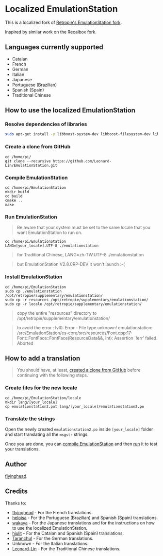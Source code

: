 # Localized EmulationStation

This is a localized fork of [Retropie's EmulationStation fork](https://github.com/RetroPie/EmulationStation).

Inspired by similar work on the Recalbox fork.

## Languages currently supported

* Catalan
* French
* German
* Italian
* Japanese
* Portuguese (Brazilian)
* Spanish (Spain)
* Traditional Chinese

## How to use the localized EmulationStation

### Resolve dependencies of libraries

```bash
sudo apt-get install -y libboost-system-dev libboost-filesystem-dev libboost-date-time-dev libboost-locale-dev libfreeimage-dev libfreetype6-dev libeigen3-dev libcurl4-openssl-dev libasound2-dev cmake libsdl2-dev
```

### Create a clone from GitHub

```
cd /home/pi/
git clone --recursive https://github.com/Leonard-Lin/EmulationStation.git
```

### Compile EmulationStation

```
cd /home/pi/EmulationStation
mkdir build
cd build
cmake ..
make
```

### Run EmulationStation

> Be aware that your system must be set to the same locale that you want EmulationStation to run on.


```
cd /home/pi/EmulationStation
LANG=[your_locale].UTF-8 ./emulationstation
```
> for Traditional Chinese, LANG=zh-TW.UTF-8 ./emulationstation

> but EmulationStation V2.8.0RP-DEV it won't launch :-(

### Install EmulationStation

```
cd /home/pi/EmulationStation
sudo cp ./emulationstation /opt/retropie/supplementary/emulationstation/
sudo cp -r resources /opt/retropie/supplementary/emulationstation/
sudo cp -r locale /opt/retropie/supplementary/emulationstation/
```

> copy the entire "resources" directory to /opt/retropie/supplementary/emulationstation/

> to avoid the error :
lvl0: Error - File type unknown! emulationstation: /src/EmulationStation/es-core/src/resources/Font.cpp:17: Font::FontFace::FontFace(ResourceData&&, int): Assertion `!err' failed. Aborted


## How to add a translation

> You should have, at least, [created a clone from GitHub](#create-a-clone-from-github) before continuing with the following steps.

### Create files for the new locale

```
cd /home/pi/EmulationStation/locale
mkdir lang/[your_locale]
cp emulationstation2.pot lang/[your_locale]/emulationstation2.po
```

### Translate the strings

Open the newly created `emulationstation2.po` inside `[your_locale]` folder and start translating all the `msgstr` strings.

Once you are done, you can [compile EmulationStation](#compile-emulationstation) and then [run](#run-emulationstation) it to test your translations.

## Author

[flyinghead](https://github.com/flyinghead).

## Credits

Thanks to:

* [flyinghead](https://github.com/flyinghead) - For the French translations.
* [heloisa](https://github.com/heloisatech) - For the Portuguese (Brazilian) and Spanish (Spain) translations.
* [wakaya](https://retropie.org.uk/forum/user/wakaya) - For the Japanese translations and for the instructions on how to use the localized EmulationStation.
* [hiulit](https://github.com/hiulit) - For the Catalan and Spanish (Spain) translations.
* [Taranchul](https://github.com/Taranchul) - For the German translations.
* Unknown - For the Italian translations.
* [Leonard-Lin](https://github.com/Leonard-Lin) - For the Traditional Chinese translations.
